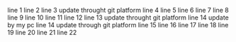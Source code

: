 line 1
line 2
line 3 update throught git platform
line 4 
line 5
line 6
line 7
line 8
line 9
line 10
line 11 
line 12
line 13 update throught git platform
line 14 update by my pc 
line 14 update through git platform
line 15
line 16
line 17
line 18
line 19
line 20
line 21
line 22

